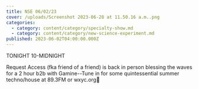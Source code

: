 ```yaml
---
title: NSE 06/02/23
cover: /uploads/Screenshot 2023-06-28 at 11.50.16 a.m..png
categories:
  - category: content/category/specialty-show.md
  - category: content/category/new-science-experiment.md
published: 2023-06-02T04:00:00.000Z
---
```


TONIGHT 10-MIDNIGHT

Request Access (fka friend of a friend) is back in person blessing the waves for a 2 hour b2b with Gamine--Tune in for some quintessential summer techno/house at 89.3FM or wxyc.org👯
